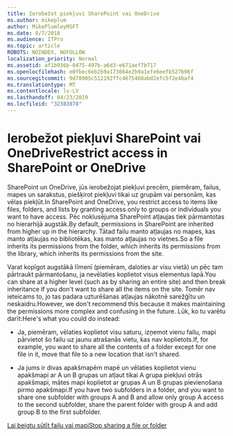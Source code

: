 ```yaml
---
title: Ierobežot piekļuvi SharePoint vai OneDrive
ms.author: mikeplum
author: MikePlumleyMSFT
ms.date: 8/7/2018
ms.audience: ITPro
ms.topic: article
ROBOTS: NOINDEX, NOFOLLOW
localization_priority: Normal
ms.assetid: af1b936b-0475-497b-a6d3-e671aef7b717
ms.openlocfilehash: e0fbec6eb269a173664e2b9a1efe6eefb527b96f
ms.sourcegitcommit: 9d78905c512192ffc4675468abd2efc5f2e4baf4
ms.translationtype: MT
ms.contentlocale: lv-LV
ms.lasthandoff: 04/23/2019
ms.locfileid: "32383878"
---
```

# <a name="restrict-access-in-sharepoint-or-onedrive"></a><span data-ttu-id="78279-102">Ierobežot piekļuvi SharePoint vai OneDrive</span><span class="sxs-lookup"><span data-stu-id="78279-102">Restrict access in SharePoint or OneDrive</span></span>

<span data-ttu-id="78279-103">SharePoint un OneDrive, jūs ierobežojat piekļuvi precēm, piemēram, failus, mapes un sarakstus, piešķirot piekļuvi tikai uz grupām vai personām, kas vēlas piekļūt.</span><span class="sxs-lookup"><span data-stu-id="78279-103">In SharePoint and OneDrive, you restrict access to items like files, folders, and lists by granting access only to groups or individuals you want to have access.</span></span> <span data-ttu-id="78279-104">Pēc noklusējuma SharePoint atļaujas tiek pārmantotas no hierarhijā augstāk.</span><span class="sxs-lookup"><span data-stu-id="78279-104">By default, permissions in SharePoint are inherited from higher up in the hierarchy.</span></span> <span data-ttu-id="78279-105">Tātad failu manto atļaujas no mapes, kas manto atļaujas no bibliotēkas, kas manto atļaujas no vietnes.</span><span class="sxs-lookup"><span data-stu-id="78279-105">So a file inherits its permissions from the folder, which inherits its permissions from the library, which inherits its permissions from the site.</span></span>
  
<span data-ttu-id="78279-106">Varat kopīgot augstākā līmenī (piemēram, daloties ar visu vietā) un pēc tam pārtraukt pārmantošanu, ja nevēlaties koplietot visus elementus lapā.</span><span class="sxs-lookup"><span data-stu-id="78279-106">You can share at a higher level (such as by sharing an entire site) and then break inheritance if you don't want to share all the items on the site.</span></span> <span data-ttu-id="78279-107">Tomēr nav ieteicams to, jo tas padara uzturēšanas atļaujas nākotnē sarežģītu un neskaidru.</span><span class="sxs-lookup"><span data-stu-id="78279-107">However, we don't recommend this because it makes maintaining the permissions more complex and confusing in the future.</span></span> <span data-ttu-id="78279-108">Lūk, ko tu varētu darīt:</span><span class="sxs-lookup"><span data-stu-id="78279-108">Here's what you could do instead:</span></span>
  
- <span data-ttu-id="78279-109">Ja, piemēram, vēlaties koplietot visu saturu, izņemot vienu failu, mapi pārvietot šo failu uz jaunu atrašanās vietu, kas nav koplietots.</span><span class="sxs-lookup"><span data-stu-id="78279-109">If, for example, you want to share all the contents of a folder except for one file in it, move that file to a new location that isn't shared.</span></span>
    
- <span data-ttu-id="78279-110">Ja jums ir divas apakšmapēm mapē un vēlaties koplietot vienu apakšmapi ar A un B grupas un atļaut tikai A grupa piekļuvi otrās apakšmapi, mātes mapi koplietot ar grupas A un B grupas pievienošana pirmo apakšmapi.</span><span class="sxs-lookup"><span data-stu-id="78279-110">If you have two subfolders in a folder, and you want to share one subfolder with groups A and B and allow only group A access to the second subfolder, share the parent folder with group A and add group B to the first subfolder.</span></span>
    
[<span data-ttu-id="78279-111">Lai beigtu sūtīt failu vai mapi</span><span class="sxs-lookup"><span data-stu-id="78279-111">Stop sharing a file or folder </span></span>](https://go.microsoft.com/fwlink/?linkid=2008861)
  

